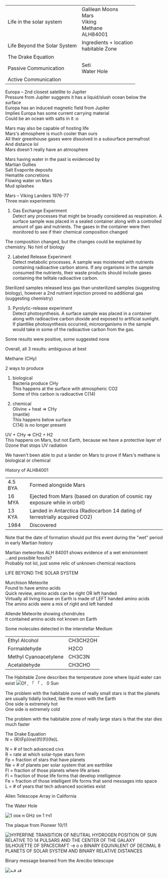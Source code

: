 |   |   |
|---|---|
|Life in the solar system|Galilean Moons  <br>Mars  <br>Viking  <br>Methane  <br>ALH84001|
|Life Beyond the Solar System|Ingredients + location  <br>habitable Zone|
|The Drake Equation||
|Passive Communication|Seti  <br>Water Hole|
|Active Communication||
 
Europa – 2nd closest satellite to Jupiter  
Pressure from Jupiter suggests it has a liquid/slush ocean below the surface  
Europa has an induced magnetic field from Jupiter  
Implies Europa has some current carrying material  
Could be an ocean with salts in it :o
 
Mars may also be capable of hosting life  
Mars's atmosphere is much cooler than ours  
All their greenhouse gases were dissolved in a subsurface permafrost  
And distance lol  
Mars doesn't really have an atmosphere
 
Mars having water in the past is evidenced by  
Martian Gullies  
Salt Evaporite deposits  
Hematite concretions  
Flowing water on Mars  
Mud splashes
 
Mars – Viking Landers 1976-77  
Three main experiments
 
1) Gas Exchange Experiment  
Detect any processes that might be broadly considered as respiration. A surface sample was placed in a sealed container along with a controlled amount of gas and nutrients. The gases in the container were then monitored to see if their chemical composition changed
 
The composition changed, but the changes could be explained by chemistry. No hint of biology
 
2) Labeled Release Experiment  
Detect metabolic processes. A sample was moistened with nutrients containing radioactive carbon atoms. If any organisms in the sample consumed the nutrients, their waste products should include gases containing the telltale radioactive carbon.
 
Sterilized samples released less gas than unsterilized samples (suggesting biology), however a 2nd nutrient injection proved no additional gas (suggesting chemistry)
 
3) Pyrolytic-release experiment  
Detect photosynthesis. A surface sample was placed in a container along with radioactive carbon dioxide and exposed to artificial sunlight. If plantlike photosynthesis occurred, microorganisms in the sample would take in some of the radioactive carbon from the gas.
 
Some results were positive, some suggested none
 
Overall, all 3 results: ambiguous at best
 
Methane (CHy)
 
2 ways to produce  
1) biological  
Bacteria produce CHy  
This happens at the surface with atmospheric CO2  
Some of this carbon is radioactive C(14)
 
2) chemical  
Olivine + heat => CHy  
(mantle)  
This happens below surface  
C(14) is no longer present
 
UV + CHy => CH2 + H2  
This happens on Mars, but not Earth, because we have a protective layer of Ozone that stops UV radiation
 
We haven't been able to put a lander on Mars to prove if Mars's methane is biological or chemical
 
History of ALH84001

|   |   |
|---|---|
|4.5 BYA|Formed alongside Mars|
|16 MYA|Ejected from Mars (based on duration of cosmic ray exposure while in orbit)|
|13 KYA|Landed in Antarctica (Radiocarbon 14 dating of terrestrially acquired CO2)|
|1984|Discovered|
 
Note that the date of formation should put this event during the "wet" period in early Martian history
 
Martian meteorites ALH 84001 shows evidence of a wet environment  
...and possible fossils?  
Probably not lol, just some relic of unknown chemical reactions
 
LIFE BEYOND THE SOLAR SYSTEM
 
Murchison Meteorite  
Found to have amino acids  
Quick review, amino acids can be right OR left handed  
Virtually all living tissue on Earth is made of LEFT handed amino acids  
The amino acids were a mix of right and left handed
 
Allende Meteorite showing chondrules  
It contained amino acids not known on Earth
 
Some molecules detected in the interstellar Medium

|   |   |
|---|---|
|Ethyl Alcohol|CH3CH2OH|
|Formaldehyde|H2CO|
|Methyl Cyanoacetylene|CH3C3N|
|Acetaldehyde|CH3CHO|
 
The Habitable Zone describes the temperature zone where liquid water can exist
 ![Of , 「 「 、 0 Sun ](SEM2/ASTR161/Day%2024.md%201/Exported%20image%2020240525203945-0.png)  

The problem with the habitable zone of really small stars is that the planets are usually tidally locked, like the moon with the Earth  
One side is extremely hot  
One side is extremely cold
 
The problem with the habitable zone of really large stars is that the star dies much faster
 
The Drake Equation  
N = (R)(Fp)(ne)(fl)(fi)(fe)L
 
N = # of tech advanced civs  
R = rate at which solar-type stars form  
Fp = fraction of stars that have planets  
Ne = # of planets per solar system that are earthlike  
Fl = fraction of those planets where life arises  
Fi = fraction of those life forms that develop intelligence  
Fe = fraction of those intelligent life forms that send messages into space  
L = # of years that tech advanced societies exist
 
Allen Telescope Array in California
 
The Water Hole

![1 оок н GHz он 1 тч1 ](SEM2/ASTR161/Day%2024.md%201/Exported%20image%2020240525203945-1.png)  

The plaque from Pioneer 10/11

![HYPERFINE TRANSITION OF NEUTRAL HYDROGEN POSITION OF SUN RELATIVE TO 14 PULSARS AND THE CENTER OF THE GALAXY SILHOUETTE OF SPACECRAFT -e o o BINARY EQUIVALENT OF DECIMAL 8 PLANETS OF SOLAR SYSTEM AND BINARY RELATIVE DISTANCES ](SEM2/ASTR161/Day%2024.md%201/Exported%20image%2020240525203945-2.png)  

Binary message beamed from the Arecibo telescope

![قد قـه ](SEM2/ASTR161/Day%2024.md%201/Exported%20image%2020240525203945-3.png)